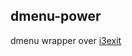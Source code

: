 ## dmenu-power

dmenu wrapper over [i3exit](https://gitlab.manjaro.org/packages/community/i3/i3exit)
